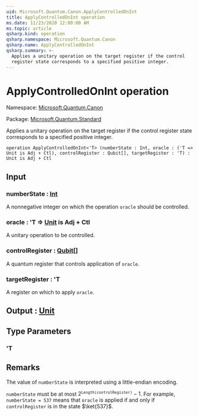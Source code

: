```yaml
---
uid: Microsoft.Quantum.Canon.ApplyControlledOnInt
title: ApplyControlledOnInt operation
ms.date: 11/23/2020 12:00:00 AM
ms.topic: article
qsharp.kind: operation
qsharp.namespace: Microsoft.Quantum.Canon
qsharp.name: ApplyControlledOnInt
qsharp.summary: >-
  Applies a unitary operation on the target register if the control
  register state corresponds to a specified positive integer.
---
```


# ApplyControlledOnInt operation

Namespace: [Microsoft.Quantum.Canon](xref:Microsoft.Quantum.Canon)

Package: [Microsoft.Quantum.Standard](https://nuget.org/packages/Microsoft.Quantum.Standard)


Applies a unitary operation on the target register if the controlregister state corresponds to a specified positive integer.

```qsharp
operation ApplyControlledOnInt<'T> (numberState : Int, oracle : ('T => Unit is Adj + Ctl), controlRegister : Qubit[], targetRegister : 'T) : Unit is Adj + Ctl
```


## Input

### numberState : [Int](xref:microsoft.quantum.lang-ref.int)

A nonnegative integer on which the operation `oracle` should becontrolled.


### oracle : 'T => [Unit](xref:microsoft.quantum.lang-ref.unit)  is Adj + Ctl

A unitary operation to be controlled.


### controlRegister : [Qubit](xref:microsoft.quantum.lang-ref.qubit)[]

A quantum register that controls application of `oracle`.


### targetRegister : 'T

A register on which to apply `oracle`.



## Output : [Unit](xref:microsoft.quantum.lang-ref.unit)



## Type Parameters

### 'T



## Remarks

The value of `numberState` is interpreted using a little-endian encoding.`numberState` must be at most $2^\texttt{Length(controlRegister)} - 1$.For example, `numberState = 537` means that `oracle`is applied if and only if `controlRegister` is in the state $\ket{537}$.